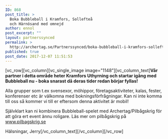 ```yaml
---
ID: 868
post_title: >
  Boka Bubbleball i Kramfors, Sollefteå
  och Härnösand med omnejd
author: ennol
post_excerpt: ""
layout: partnerssynced
permalink: >
  http://archertag.se/Partnerssynced/boka-bubbleball-i-kramfors-solleftea-och-harnosand-med-omnejd/
published: true
post_date: 2017-12-07 11:51:53
---
```

[vc_row][vc_column][vc_single_image image="1148"][vc_column_text]<strong>Vår partner i detta område heter Kramfors Uthyrning och startar igång med Bubbleball nu - boka snarast då deras tider redan börjar fyllas!</strong>

Alla grupper som t.ex svensexor, möhippor, företagsaktiviteter, kalas, fester, konferenser etc är välkomna med bokningsförfrågningar. Kan ni inte komma till oss så kommer vi till er eftersom denna aktivitet är mobil!

Självklart kan ni kombinera Bubbleball-spelet med Archertag/Pilbågskrig för att göra ert event ännu roligare. Läs mer om pilbågskrig på <a href="http://www.pilbagskrig.se/" target="_blank" rel="noopener">www.pilbagskrig.se</a>

Hälsningar,
Jerry[/vc_column_text][/vc_column][/vc_row]